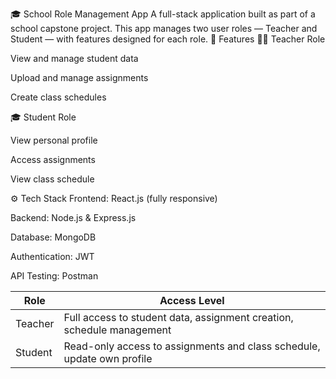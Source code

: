 🎓 School Role Management App
A full-stack application built as part of a school capstone project. This app manages two user roles — Teacher and Student — with features designed for each role.
🚀 Features
👩‍🏫 Teacher Role

View and manage student data

Upload and manage assignments

Create class schedules

🎓 Student Role

View personal profile

Access assignments

View class schedule

⚙️ Tech Stack
Frontend: React.js (fully responsive)

Backend: Node.js & Express.js

Database: MongoDB

Authentication: JWT

API Testing: Postman


| Role    | Access Level                                                           |
| ------- | ---------------------------------------------------------------------- |
| Teacher | Full access to student data, assignment creation, schedule management  |
| Student | Read-only access to assignments and class schedule, update own profile |

